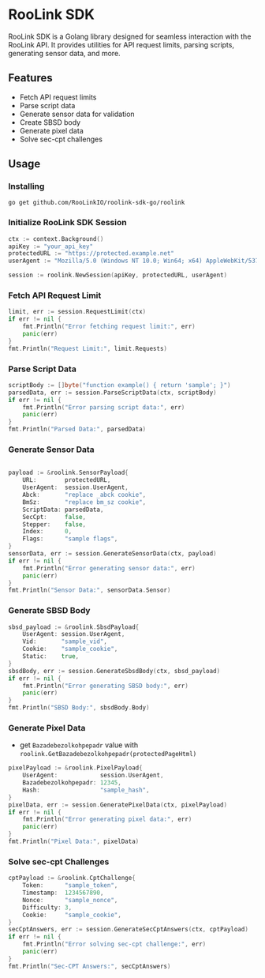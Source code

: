 # RooLink SDK

RooLink SDK is a Golang library designed for seamless interaction with the RooLink API. It provides utilities for API request limits, parsing scripts, generating sensor data, and more.

## Features

- Fetch API request limits
- Parse script data
- Generate sensor data for validation
- Create SBSD body
- Generate pixel data
- Solve sec-cpt challenges

## Usage

### Installing
```shell
go get github.com/RooLinkIO/roolink-sdk-go/roolink
```

### Initialize RooLink SDK Session
```go
ctx := context.Background()
apiKey := "your_api_key"
protectedURL := "https://protected.example.net"
userAgent := "Mozilla/5.0 (Windows NT 10.0; Win64; x64) AppleWebKit/537.36 (KHTML, like Gecko) Chrome/131.0.0.0 Safari/537.36"

session := roolink.NewSession(apiKey, protectedURL, userAgent)
```

### Fetch API Request Limit
```go
limit, err := session.RequestLimit(ctx)
if err != nil {
    fmt.Println("Error fetching request limit:", err)
    panic(err)
}
fmt.Println("Request Limit:", limit.Requests)
```

### Parse Script Data
```go
scriptBody := []byte("function example() { return 'sample'; }")
parsedData, err := session.ParseScriptData(ctx, scriptBody)
if err != nil {
    fmt.Println("Error parsing script data:", err)
    panic(err)
}
fmt.Println("Parsed Data:", parsedData)
```

### Generate Sensor Data

```go

payload := &roolink.SensorPayload{
    URL:        protectedURL,
    UserAgent:  session.UserAgent,
    Abck:       "replace _abck cookie",
    BmSz:       "replace bm_sz cookie",
    ScriptData: parsedData,
    SecCpt:     false,
    Stepper:    false,
    Index:      0,
    Flags:      "sample flags",
}
sensorData, err := session.GenerateSensorData(ctx, payload)
if err != nil {
    fmt.Println("Error generating sensor data:", err)
    panic(err)
}
fmt.Println("Sensor Data:", sensorData.Sensor)
```

### Generate SBSD Body
```go
sbsd_payload := &roolink.SbsdPayload{
    UserAgent: session.UserAgent,
    Vid:       "sample_vid",
    Cookie:    "sample_cookie",
    Static:    true,
}
sbsdBody, err := session.GenerateSbsdBody(ctx, sbsd_payload)
if err != nil {
    fmt.Println("Error generating SBSD body:", err)
    panic(err)
}
fmt.Println("SBSD Body:", sbsdBody.Body)
```

### Generate Pixel Data
- get `Bazadebezolkohpepadr` value with `roolink.GetBazadebezolkohpepadr(protectedPageHtml)`

```go
pixelPayload := &roolink.PixelPayload{
    UserAgent:            session.UserAgent,
    Bazadebezolkohpepadr: 12345,
    Hash:                 "sample_hash",
}
pixelData, err := session.GeneratePixelData(ctx, pixelPayload)
if err != nil {
    fmt.Println("Error generating pixel data:", err)
    panic(err)
}
fmt.Println("Pixel Data:", pixelData)
```

### Solve sec-cpt Challenges
```go
cptPayload := &roolink.CptChallenge{
    Token:      "sample_token",
    Timestamp:  1234567890,
    Nonce:      "sample_nonce",
    Difficulty: 3,
    Cookie:     "sample_cookie",
}
secCptAnswers, err := session.GenerateSecCptAnswers(ctx, cptPayload)
if err != nil {
    fmt.Println("Error solving sec-cpt challenge:", err)
    panic(err)
}
fmt.Println("Sec-CPT Answers:", secCptAnswers)
```
